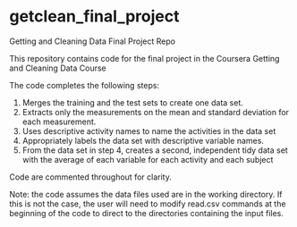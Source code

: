 # getclean_final_project
Getting and Cleaning Data Final Project Repo

This repository contains code for the final project in the Coursera Getting and Cleaning Data Course

The code completes the following steps:
1) Merges the training and the test sets to create one data set.
2) Extracts only the measurements on the mean and standard deviation for each measurement. 
3) Uses descriptive activity names to name the activities in the data set
4) Appropriately labels the data set with descriptive variable names. 
5) From the data set in step 4, creates a second, independent tidy data set with the average of each variable for each activity and each subject

Code are commented throughout for clarity. 

Note: the code assumes the data files used are in the working directory. If this is not the case, the user will need to modify read.csv commands at the beginning of the code to direct to the directories containing the input files.
